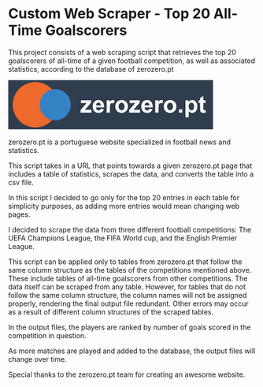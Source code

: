 # Custom Web Scraper - Top 20 All-Time Goalscorers

This project consists of a web scraping script that retrieves the top 20 goalscorers of all-time of a given football competition, as well as associated statistics, according to the database of zerozero.pt

![Alt text](images/zerozero-logo.png)

zerozero.pt is a portuguese website specialized in football news and statistics.

This script takes in a URL that points towards a given zerozero.pt page that includes a table of statistics, scrapes the data, and converts the table into a csv file.

In this script I decided to go only for the top 20 entries in each table for simplicity purposes, as adding more entries would mean changing web pages.

I decided to scrape the data from three different football competitions: The UEFA Champions League, the FIFA World cup, and the English Premier League.

This script can be applied only to tables from zerozero.pt that follow the same column structure as the tables of the competitions mentioned above. These include tables of all-time goalscorers from other competitions. The data itself can be scraped from any table. However, for tables that do not follow the same column structure, the column names will not be assigned properly, rendering the final output file redundant. Other errors may occur as a result of different column structures of the scraped tables.   

In the output files, the players are ranked by number of goals scored in the competition in question.

As more matches are played and added to the database, the output files will change over time.

Special thanks to the zerozero.pt team for creating an awesome website.


